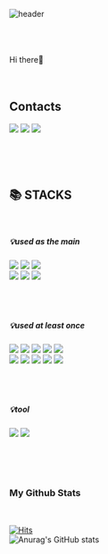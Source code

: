 
![header](https://capsule-render.vercel.app/api?type=waving&color=auto&height=300&section=header&text=welcome👋&fontSize=90)

<br><br><br>
Hi there👋
<br><br><br>

<div>
<h2>Contacts</h2>

<a href="mailto:vipstar_d@naver.com" target="_blank"><img src="https://img.shields.io/badge/Naver-03C75A?style=flat-square&logo=Naver&logoColor=white"/></a>
<a href="mailto:ydi1676@gmail.com" target="_blank"><img src="https://img.shields.io/badge/Gmail-EA4335?style=flat-square&logo=Gmail&logoColor=white"/></a>
<a href="https://velog.io/@vipstar-_-" target="_blank"><img src="https://img.shields.io/badge/velog-20C997?style=flat-square&logo=Velog&logoColor=white"/></a>
</div>

<br><br><br>


<div><h2>📚 STACKS</h2></div><br>

<div><h5>💡used as the main</h3> 
<img src="https://img.shields.io/badge/Java-007396?style=for-the-badge&logo=Java&logoColor=white">
<img src="https://img.shields.io/badge/Spring-6DB33F?style=for-the-badge&logo=Spring&logoColor=white">
<img src="https://img.shields.io/badge/Python-3776AB?style=for-the-badge&logo=Python&logoColor=white"><br>
<img src="https://img.shields.io/badge/Oracle-F80000?style=for-the-badge&logo=Oracle&logoColor=white">
<img src="https://img.shields.io/badge/GitHub-181717?style=for-the-badge&logo=GitHub&logoColor=white">
<img src="https://img.shields.io/badge/Git-F05032?style=for-the-badge&logo=Git&logoColor=white">
</div><br><br><br>

<div><h5>💡used at least once</h3>
<img src="https://img.shields.io/badge/HTML5-E34F26?style=for-the-badge&logo=HTML5&logoColor=white">
<img src="https://img.shields.io/badge/CSS-1572B6?style=for-the-badge&logo=CSS3&logoColor=white">
<img src="https://img.shields.io/badge/JavaScript-F7DF1E?style=for-the-badge&logo=JavaScript&logoColor=black">
<img src="https://img.shields.io/badge/jQuery-0769AD?style=for-the-badge&logo=jQuery&logoColor=white">
<img src="https://img.shields.io/badge/MariaDB-003545?style=for-the-badge&logo=MariaDB&logoColor=white"><br>
<img src="https://img.shields.io/badge/C-A8B9CC?style=for-the-badge&logo=C&logoColor=white">
<img src="https://img.shields.io/badge/C++-00599C?style=for-the-badge&logo=C++&logoColor=white">
<img src="https://img.shields.io/badge/PyTorch-EE4C2C?style=for-the-badge&logo=PyTorch&logoColor=white">
<img src="https://img.shields.io/badge/TensorFlow-FF6F00?style=for-the-badge&logo=TensorFlow&logoColor=white">
<img src="https://img.shields.io/badge/Keras-D00000?style=for-the-badge&logo=Keras&logoColor=white">
</div><br><br><br>

<div><h5>💡tool</h3>
<img src="https://img.shields.io/badge/Eclipse-2C2255?style=for-the-badge&logo=Eclipse IDE&logoColor=white">
<img src="https://img.shields.io/badge/IntelliJ-FF6F00?style=for-the-badge&logo=IntelliJ IDEA
&logoColor=white">

</div>
</div>

<br><br><br>
<div><h3>My Github Stats</h3><br>


[![Hits](https://hits.seeyoufarm.com/api/count/incr/badge.svg?url=https%3A%2F%2Fgithub.com%2Fvipstard&count_bg=%234387DB&title_bg=%23F9F5F5&icon=&icon_color=%23E7E7E7&title=hits&edge_flat=false)](https://hits.seeyoufarm.com)<br>
![Anurag's GitHub stats](https://github-readme-stats.vercel.app/api?username=vipstard&show_icons=true&theme=apprentice )
<!---
위에거 테마
https://github.com/anuraghazra/github-readme-stats/blob/master/themes/README.md 

--->
